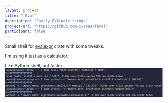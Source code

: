 ```yaml
---
layout: project
title: "fEval"
description: "Fastly EVALuate things"
project-url: "https://github.com/ivabus/feval"
participant: false
---
```


Small shell for [evalexpr](https://crates.io/crates/evalexpr) crate with some tweaks.

I'm using it just as a calculator.

Like Python shell, but faster.
<img src="/projects_media/004-feval/feval vs python.jpeg" alt="Python vs Feval"/>